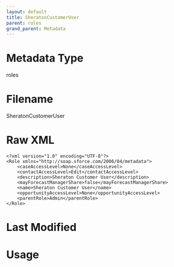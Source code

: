 ```yaml
---
layout: default
title: SheratonCustomerUser
parent: roles
grand_parent: Metadata
---
```

# Metadata Type
roles


# Filename 
SheratonCustomerUser


# Raw XML
```
<?xml version="1.0" encoding="UTF-8"?>
<Role xmlns="http://soap.sforce.com/2006/04/metadata">
    <caseAccessLevel>None</caseAccessLevel>
    <contactAccessLevel>Edit</contactAccessLevel>
    <description>Sheraton Customer User</description>
    <mayForecastManagerShare>false</mayForecastManagerShare>
    <name>Sheraton Customer User</name>
    <opportunityAccessLevel>None</opportunityAccessLevel>
    <parentRole>Admin</parentRole>
</Role>
```


# Last Modified


# Usage
